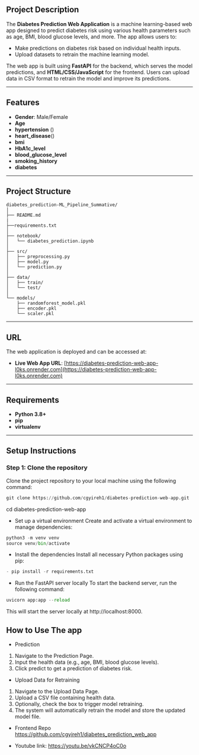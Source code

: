 ## Project Description

The **Diabetes Prediction Web Application** is a machine learning-based web app designed to predict diabetes risk using various health parameters such as age, BMI, blood glucose levels, and more. The app allows users to:
- Make predictions on diabetes risk based on individual health inputs.
- Upload datasets to retrain the machine learning model.

The web app is built using **FastAPI** for the backend, which serves the model predictions, and **HTML/CSS/JavaScript** for the frontend. Users can upload data in CSV format to retrain the model and improve its predictions.

---

## Features
- **Gender**: Male/Female
- **Age** 
- **hypertension** ()
- **heart_disease**()
- **bmi**
- **HbA1c_level**
- **blood_glucose_level**
- **smoking_history**
- **diabetes**
	
---

## Project Structure

```plaintext
diabetes_prediction-ML_Pipeline_Summative/
│
├── README.md 
|
├──requirements.txt
│
├── notebook/
│   └── diabetes_prediction.ipynb
│
├── src/ 
│   ├── preprocessing.py 
│   ├── model.py 
│   └── prediction.py 
│
├── data/ 
│   ├── train/  
│   └── test/
│
└── models/ 
    ├── randomforest_model.pkl 
    ├── encoder.pkl          
    └── scaler.pkl             
```
---

## URL

The web application is deployed and can be accessed at:

- **Live Web App URL**: [https://diabetes-prediction-web-app-l0ks.onrender.com](https://diabetes-prediction-web-app-l0ks.onrender.com)

---

## Requirements

- **Python 3.8+**
- **pip**
- **virtualenv**

---

## Setup Instructions

### Step 1: Clone the repository

Clone the project repository to your local machine using the following command:

```python
git clone https://github.com/cgyireh1/diabetes-prediction-web-app.git
```
cd diabetes-prediction-web-app

- Set up a virtual environment
Create and activate a virtual environment to manage dependencies:

```python
python3 -m venv venv
source venv/bin/activate
```

- Install the dependencies
Install all necessary Python packages using pip:
```python
- pip install -r requirements.txt
```

- Run the FastAPI server locally
To start the backend server, run the following command:
```python
uvicorn app:app --reload
```
This will start the server locally at http://localhost:8000.

## How to Use The app
- Prediction
1. Navigate to the Prediction Page.
2. Input the health data (e.g., age, BMI, blood glucose levels).
3. Click predict to get a prediction of diabetes risk.
- Upload Data for Retraining
1. Navigate to the Upload Data Page.
2. Upload a CSV file containing health data.
3. Optionally, check the box to trigger model retraining.
4. The system will automatically retrain the model and store the updated model file.

- Frontend Repo
https://github.com/cgyireh1/diabetes_prediction_web_app

- Youtube link: https://youtu.be/vkCNCP4oC0o
